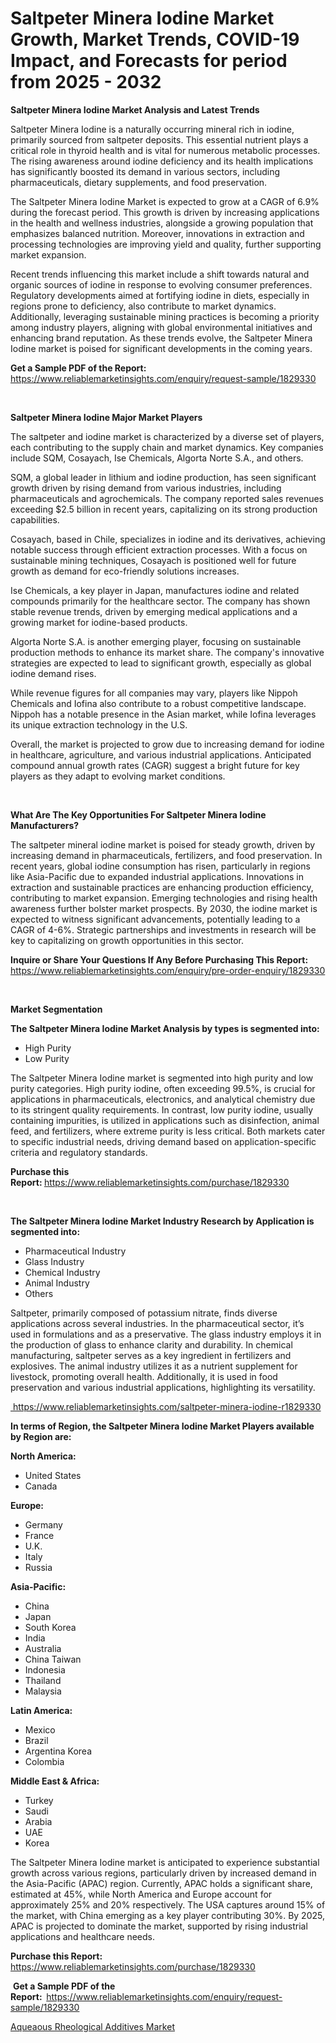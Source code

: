 <p><h1>Saltpeter Minera Iodine Market Growth, Market Trends, COVID-19 Impact, and Forecasts for period from 2025 - 2032</h1></p><p><strong>Saltpeter Minera Iodine Market Analysis and Latest Trends</strong></p>
<p><p>Saltpeter Minera Iodine is a naturally occurring mineral rich in iodine, primarily sourced from saltpeter deposits. This essential nutrient plays a critical role in thyroid health and is vital for numerous metabolic processes. The rising awareness around iodine deficiency and its health implications has significantly boosted its demand in various sectors, including pharmaceuticals, dietary supplements, and food preservation.</p><p>The Saltpeter Minera Iodine Market is expected to grow at a CAGR of 6.9% during the forecast period. This growth is driven by increasing applications in the health and wellness industries, alongside a growing population that emphasizes balanced nutrition. Moreover, innovations in extraction and processing technologies are improving yield and quality, further supporting market expansion.</p><p>Recent trends influencing this market include a shift towards natural and organic sources of iodine in response to evolving consumer preferences. Regulatory developments aimed at fortifying iodine in diets, especially in regions prone to deficiency, also contribute to market dynamics. Additionally, leveraging sustainable mining practices is becoming a priority among industry players, aligning with global environmental initiatives and enhancing brand reputation. As these trends evolve, the Saltpeter Minera Iodine market is poised for significant developments in the coming years.</p></p>
<p><strong>Get a Sample PDF of the Report:&nbsp;</strong> <a href="https://www.reliablemarketinsights.com/enquiry/request-sample/1829330?utm_campaign=2261&utm_medium=2&utm_source=Github&utm_content=ia&utm_term=03022025&utm_id=saltpeter-minera-iodine">https://www.reliablemarketinsights.com/enquiry/request-sample/1829330</a></p>
<p>&nbsp;</p>
<p><strong>Saltpeter Minera Iodine Major Market Players</strong></p>
<p><p>The saltpeter and iodine market is characterized by a diverse set of players, each contributing to the supply chain and market dynamics. Key companies include SQM, Cosayach, Ise Chemicals, Algorta Norte S.A., and others.</p><p>SQM, a global leader in lithium and iodine production, has seen significant growth driven by rising demand from various industries, including pharmaceuticals and agrochemicals. The company reported sales revenues exceeding $2.5 billion in recent years, capitalizing on its strong production capabilities.</p><p>Cosayach, based in Chile, specializes in iodine and its derivatives, achieving notable success through efficient extraction processes. With a focus on sustainable mining techniques, Cosayach is positioned well for future growth as demand for eco-friendly solutions increases.</p><p>Ise Chemicals, a key player in Japan, manufactures iodine and related compounds primarily for the healthcare sector. The company has shown stable revenue trends, driven by emerging medical applications and a growing market for iodine-based products.</p><p>Algorta Norte S.A. is another emerging player, focusing on sustainable production methods to enhance its market share. The company's innovative strategies are expected to lead to significant growth, especially as global iodine demand rises.</p><p>While revenue figures for all companies may vary, players like Nippoh Chemicals and Iofina also contribute to a robust competitive landscape. Nippoh has a notable presence in the Asian market, while Iofina leverages its unique extraction technology in the U.S.</p><p>Overall, the market is projected to grow due to increasing demand for iodine in healthcare, agriculture, and various industrial applications. Anticipated compound annual growth rates (CAGR) suggest a bright future for key players as they adapt to evolving market conditions.</p></p>
<p>&nbsp;</p>
<p><strong>What Are The Key Opportunities For Saltpeter Minera Iodine Manufacturers?</strong></p>
<p><p>The saltpeter mineral iodine market is poised for steady growth, driven by increasing demand in pharmaceuticals, fertilizers, and food preservation. In recent years, global iodine consumption has risen, particularly in regions like Asia-Pacific due to expanded industrial applications. Innovations in extraction and sustainable practices are enhancing production efficiency, contributing to market expansion. Emerging technologies and rising health awareness further bolster market prospects. By 2030, the iodine market is expected to witness significant advancements, potentially leading to a CAGR of 4-6%. Strategic partnerships and investments in research will be key to capitalizing on growth opportunities in this sector.</p></p>
<p><strong>Inquire or Share Your Questions If Any Before Purchasing This Report:</strong> <a href="https://www.reliablemarketinsights.com/enquiry/pre-order-enquiry/1829330?utm_campaign=2261&utm_medium=2&utm_source=Github&utm_content=ia&utm_term=03022025&utm_id=saltpeter-minera-iodine">https://www.reliablemarketinsights.com/enquiry/pre-order-enquiry/1829330</a></p>
<p>&nbsp;</p>
<p><strong>Market Segmentation</strong></p>
<p><strong>The Saltpeter Minera Iodine Market Analysis by types is segmented into:</strong></p>
<p><ul><li>High Purity</li><li>Low Purity</li></ul></p>
<p><p>The Saltpeter Minera Iodine market is segmented into high purity and low purity categories. High purity iodine, often exceeding 99.5%, is crucial for applications in pharmaceuticals, electronics, and analytical chemistry due to its stringent quality requirements. In contrast, low purity iodine, usually containing impurities, is utilized in applications such as disinfection, animal feed, and fertilizers, where extreme purity is less critical. Both markets cater to specific industrial needs, driving demand based on application-specific criteria and regulatory standards.</p></p>
<p><strong>Purchase this Report:&nbsp;</strong><a href="https://www.reliablemarketinsights.com/purchase/1829330?utm_campaign=2261&utm_medium=2&utm_source=Github&utm_content=ia&utm_term=03022025&utm_id=saltpeter-minera-iodine">https://www.reliablemarketinsights.com/purchase/1829330</a></p>
<p>&nbsp;</p>
<p><strong>The Saltpeter Minera Iodine Market Industry Research by Application is segmented into:</strong></p>
<p><ul><li>Pharmaceutical Industry</li><li>Glass Industry</li><li>Chemical Industry</li><li>Animal Industry</li><li>Others</li></ul></p>
<p><p>Saltpeter, primarily composed of potassium nitrate, finds diverse applications across several industries. In the pharmaceutical sector, it’s used in formulations and as a preservative. The glass industry employs it in the production of glass to enhance clarity and durability. In chemical manufacturing, saltpeter serves as a key ingredient in fertilizers and explosives. The animal industry utilizes it as a nutrient supplement for livestock, promoting overall health. Additionally, it is used in food preservation and various industrial applications, highlighting its versatility.</p></p>
<p><a href="https://www.reliablemarketinsights.com/saltpeter-minera-iodine-r1829330?utm_campaign=2261&utm_medium=2&utm_source=Github&utm_content=ia&utm_term=03022025&utm_id=saltpeter-minera-iodine">&nbsp;https://www.reliablemarketinsights.com/saltpeter-minera-iodine-r1829330</a></p>
<p><strong>In terms of Region, the Saltpeter Minera Iodine Market Players available by Region are:</strong></p>
<p>
    <p> <strong> North America: </strong>
        <ul>
            <li>United States</li>
            <li>Canada</li>
        </ul>
        </p> 
    <p> <strong> Europe: </strong>
        <ul>
            <li>Germany</li>
            <li>France</li>
            <li>U.K.</li>
            <li>Italy</li>
            <li>Russia</li>
        </ul>
        </p> 
    <p> <strong> Asia-Pacific: </strong>
        <ul>
            <li>China</li>
            <li>Japan</li>
            <li>South Korea</li>
            <li>India</li>
            <li>Australia</li>
            <li>China Taiwan</li>
            <li>Indonesia</li>
            <li>Thailand</li>
            <li>Malaysia</li>
        </ul>
        </p> 
    <p> <strong> Latin America: </strong>
        <ul>
            <li>Mexico</li>
            <li>Brazil</li>
            <li>Argentina Korea</li>
            <li>Colombia</li>
        </ul>
        </p> 
    <p> <strong> Middle East & Africa: </strong>
        <ul>
            <li>Turkey</li>
            <li>Saudi</li>
            <li>Arabia</li>
            <li>UAE</li>
            <li>Korea</li>
        </ul>
    </p>
    </p>
<p><p>The Saltpeter Minera Iodine market is anticipated to experience substantial growth across various regions, particularly driven by increased demand in the Asia-Pacific (APAC) region. Currently, APAC holds a significant share, estimated at 45%, while North America and Europe account for approximately 25% and 20% respectively. The USA captures around 15% of the market, with China emerging as a key player contributing 30%. By 2025, APAC is projected to dominate the market, supported by rising industrial applications and healthcare needs.</p></p>
<p><strong>Purchase this Report: </strong><a href="https://www.reliablemarketinsights.com/purchase/1829330?utm_campaign=2261&utm_medium=2&utm_source=Github&utm_content=ia&utm_term=03022025&utm_id=saltpeter-minera-iodine">https://www.reliablemarketinsights.com/purchase/1829330</a></p>
<p>&nbsp;<strong>Get a Sample PDF of the Report:&nbsp;&nbsp;</strong><a href="https://www.reliablemarketinsights.com/enquiry/request-sample/1829330?utm_campaign=2261&utm_medium=2&utm_source=Github&utm_content=ia&utm_term=03022025&utm_id=saltpeter-minera-iodine">https://www.reliablemarketinsights.com/enquiry/request-sample/1829330</a></p>
<p><strong></strong></p>
<p><p><a href="https://github.com/manesros8/Market-Research-Report-List-1/blob/main/aqueaous-rheological-additives-market.md?utm_campaign=2261&utm_medium=2&utm_source=Github&utm_content=ia&utm_term=03022025&utm_id=saltpeter-minera-iodine">Aqueaous Rheological Additives Market</a></p></p>